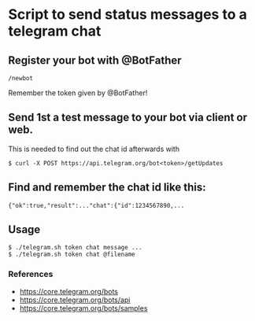 # Script to send status messages to a telegram chat

## Register your bot with @BotFather

    /newbot

Remember the token given by @BotFather!

## Send 1st a test message to your bot via client or web.

This is needed to find out the chat id afterwards with

    $ curl -X POST https://api.telegram.org/bot<token>/getUpdates

## Find and remember the chat id like this:

    {"ok":true,"result":..."chat":{"id":1234567890,...

## Usage

    $ ./telegram.sh token chat message ...
    $ ./telegram.sh token chat @filename

### References

- https://core.telegram.org/bots
- https://core.telegram.org/bots/api
- https://core.telegram.org/bots/samples
